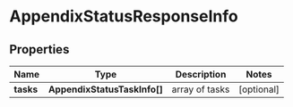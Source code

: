 # AppendixStatusResponseInfo

## Properties

| Name | Type | Description | Notes |
|------------ | ------------- | ------------- | -------------|
**tasks** | **AppendixStatusTaskInfo[]** | array of tasks |[optional]|